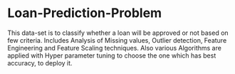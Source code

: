 # Loan-Prediction-Problem
This data-set is to classify whether a loan will be approved or not based on few criteria. Includes Analysis of Missing values, Outlier detection, Feature Engineering and Feature Scaling techniques. Also various Algorithms are applied with Hyper parameter tuning to choose the one which has best accuracy, to deploy it.
